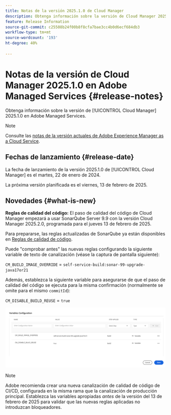 ```yaml
---
title: Notas de la versión 2025.1.0 de Cloud Manager
description: Obtenga información sobre la versión de Cloud Manager 2025.1.0 en Adobe Managed Services.
feature: Release Information
source-git-commit: c25508b24f00b8f8cfa7bae3cc4b0d6ecf684db3
workflow-type: tm+mt
source-wordcount: '193'
ht-degree: 40%

---
```


# Notas de la versión de Cloud Manager 2025.1.0 en Adobe Managed Services {#release-notes}

<!-- RELEASE WIKI  https://wiki.corp.adobe.com/display/DMSArchitecture/Cloud+Manager+2024.12.0+Release -->

Obtenga información sobre la versión de [!UICONTROL Cloud Manager] 2025.1.0 en Adobe Managed Services.

>[!NOTE]
>
>Consulte las [notas de la versión actuales de Adobe Experience Manager as a Cloud Service](https://experienceleague.adobe.com/es/docs/experience-manager-cloud-service/content/release-notes/home).

## Fechas de lanzamiento {#release-date}

<!-- SAVE FOR FUTURE POSSIBLE USE No notable bugs or features for the September release of Cloud Manager. -->

La fecha de lanzamiento de la versión 2025.1.0 de [!UICONTROL Cloud Manager] es el martes, 22 de enero de 2024.

La próxima versión planificada es el viernes, 13 de febrero de 2025.

## Novedades {#what-is-new}

**Reglas de calidad del código:** El paso de calidad del código de Cloud Manager empezará a usar SonarQube Server 9.9 con la versión Cloud Manager 2025.2.0, programada para el jueves 13 de febrero de 2025.

Para prepararse, las reglas actualizadas de SonarQube ya están disponibles en [Reglas de calidad de código](/help/using/code-quality-testing.md#code-quality-testing-step).

Puede &quot;comprobar antes&quot; las nuevas reglas configurando la siguiente variable de texto de canalización (véase la captura de pantalla siguiente):

`CM_BUILD_IMAGE_OVERRIDE` = `self-service-build:sonar-99-upgrade-java17or21`

Además, establezca la siguiente variable para asegurarse de que el paso de calidad del código se ejecuta para la misma confirmación (normalmente se omite para el mismo `commitId`):

`CM_DISABLE_BUILD_REUSE` = `true`

![Página de configuración de variables](/help/release-notes/assets/variables-config.png)

>[!NOTE]
>
>Adobe recomienda crear una nueva canalización de calidad de código de CI/CD, configurada en la misma rama que la canalización de producción principal. Establezca las variables apropiadas *antes* de la versión del 13 de febrero de 2025 para validar que las nuevas reglas aplicadas no introduzcan bloqueadores.

<!-- ## Early adoption program {#early-adoption}

Be a part of Cloud Manager's early adoption program and have a chance to test upcoming features. -->


<!-- ## Bug fixes {#bug-fixes}

* A

Known Issues {#known-issues}

* A -->
